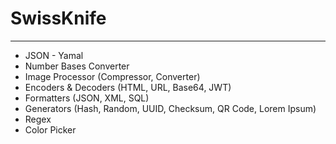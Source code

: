 # SwissKnife
---
- JSON - Yamal
- Number Bases Converter
- Image Processor (Compressor, Converter)
- Encoders & Decoders (HTML, URL, Base64, JWT)
- Formatters (JSON, XML, SQL)
- Generators (Hash, Random, UUID, Checksum, QR Code, Lorem Ipsum)
- Regex
- Color Picker
